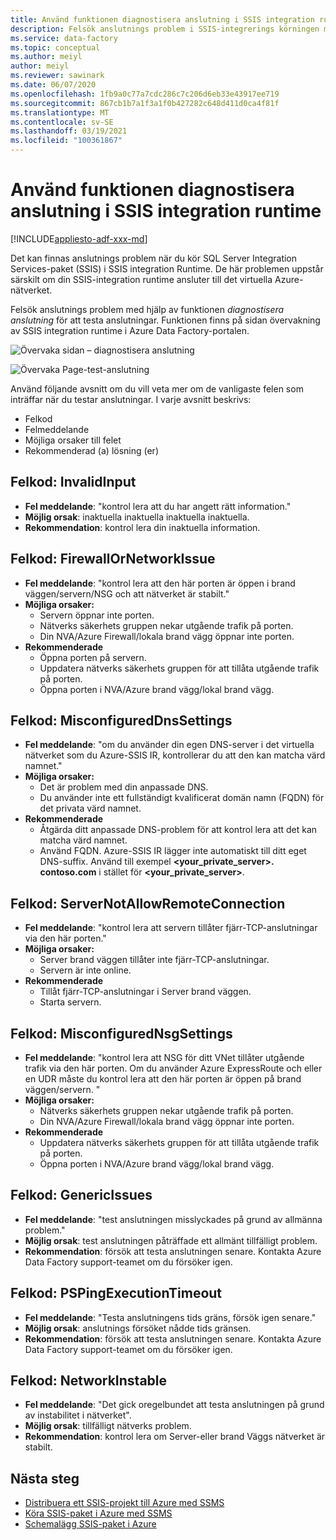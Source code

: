 ```yaml
---
title: Använd funktionen diagnostisera anslutning i SSIS integration runtime
description: Felsök anslutnings problem i SSIS-integrerings körningen med hjälp av funktionen diagnostisera anslutning.
ms.service: data-factory
ms.topic: conceptual
ms.author: meiyl
author: meiyl
ms.reviewer: sawinark
ms.date: 06/07/2020
ms.openlocfilehash: 1fb9a0c77a7cdc286c7c206d6eb33e43917ee719
ms.sourcegitcommit: 867cb1b7a1f3a1f0b427282c648d411d0ca4f81f
ms.translationtype: MT
ms.contentlocale: sv-SE
ms.lasthandoff: 03/19/2021
ms.locfileid: "100361867"
---
```

# <a name="use-the-diagnose-connectivity-feature-in-the-ssis-integration-runtime"></a>Använd funktionen diagnostisera anslutning i SSIS integration runtime

[!INCLUDE[appliesto-adf-xxx-md](includes/appliesto-adf-xxx-md.md)]

Det kan finnas anslutnings problem när du kör SQL Server Integration Services-paket (SSIS) i SSIS integration Runtime. De här problemen uppstår särskilt om din SSIS-integration runtime ansluter till det virtuella Azure-nätverket.

Felsök anslutnings problem med hjälp av funktionen *diagnostisera anslutning* för att testa anslutningar. Funktionen finns på sidan övervakning av SSIS integration runtime i Azure Data Factory-portalen.

 ![Övervaka sidan – diagnostisera anslutning](media/ssis-integration-runtime-diagnose-connectivity-faq/ssis-monitor-diagnose-connectivity.png)

 ![Övervaka Page-test-anslutning](media/ssis-integration-runtime-diagnose-connectivity-faq/ssis-monitor-test-connection.png)

Använd följande avsnitt om du vill veta mer om de vanligaste felen som inträffar när du testar anslutningar. I varje avsnitt beskrivs:

- Felkod
- Felmeddelande
- Möjliga orsaker till felet
- Rekommenderad (a) lösning (er)

## <a name="error-code-invalidinput"></a>Felkod: InvalidInput

- **Fel meddelande**: "kontrol lera att du har angett rätt information."
- **Möjlig orsak**: inaktuella inaktuella inaktuella inaktuella.
- **Rekommendation**: kontrol lera din inaktuella information.

## <a name="error-code-firewallornetworkissue"></a>Felkod: FirewallOrNetworkIssue

- **Fel meddelande**: "kontrol lera att den här porten är öppen i brand väggen/servern/NSG och att nätverket är stabilt."
- **Möjliga orsaker:**
  - Servern öppnar inte porten.
  - Nätverks säkerhets gruppen nekar utgående trafik på porten.
  - Din NVA/Azure Firewall/lokala brand vägg öppnar inte porten.
- **Rekommenderade**
  - Öppna porten på servern.
  - Uppdatera nätverks säkerhets gruppen för att tillåta utgående trafik på porten.
  - Öppna porten i NVA/Azure brand vägg/lokal brand vägg.

## <a name="error-code-misconfigureddnssettings"></a>Felkod: MisconfiguredDnsSettings

- **Fel meddelande**: "om du använder din egen DNS-server i det virtuella nätverket som du Azure-SSIS IR, kontrollerar du att den kan matcha värd namnet."
- **Möjliga orsaker:**
  -  Det är problem med din anpassade DNS.
  -  Du använder inte ett fullständigt kvalificerat domän namn (FQDN) för det privata värd namnet.
- **Rekommenderade**
  -  Åtgärda ditt anpassade DNS-problem för att kontrol lera att det kan matcha värd namnet.
  -  Använd FQDN. Azure-SSIS IR lägger inte automatiskt till ditt eget DNS-suffix. Använd till exempel **<your_private_server>. contoso.com** i stället för **<your_private_server>**.

## <a name="error-code-servernotallowremoteconnection"></a>Felkod: ServerNotAllowRemoteConnection

- **Fel meddelande**: "kontrol lera att servern tillåter fjärr-TCP-anslutningar via den här porten."
- **Möjliga orsaker:**
  -  Server brand väggen tillåter inte fjärr-TCP-anslutningar.
  -  Servern är inte online.
- **Rekommenderade**
  -  Tillåt fjärr-TCP-anslutningar i Server brand väggen.
  -  Starta servern.
   
## <a name="error-code-misconfigurednsgsettings"></a>Felkod: MisconfiguredNsgSettings

- **Fel meddelande**: "kontrol lera att NSG för ditt VNet tillåter utgående trafik via den här porten. Om du använder Azure ExpressRoute och eller en UDR måste du kontrol lera att den här porten är öppen på brand väggen/servern. "
- **Möjliga orsaker:**
  -  Nätverks säkerhets gruppen nekar utgående trafik på porten.
  -  Din NVA/Azure Firewall/lokala brand vägg öppnar inte porten.
- **Rekommenderade**
  -  Uppdatera nätverks säkerhets gruppen för att tillåta utgående trafik på porten.
  -  Öppna porten i NVA/Azure brand vägg/lokal brand vägg.

## <a name="error-code-genericissues"></a>Felkod: GenericIssues

- **Fel meddelande**: "test anslutningen misslyckades på grund av allmänna problem."
- **Möjlig orsak**: test anslutningen påträffade ett allmänt tillfälligt problem.
- **Rekommendation**: försök att testa anslutningen senare. Kontakta Azure Data Factory support-teamet om du försöker igen.

## <a name="error-code-pspingexecutiontimeout"></a>Felkod: PSPingExecutionTimeout

- **Fel meddelande**: "Testa anslutningens tids gräns, försök igen senare."
- **Möjlig orsak**: anslutnings försöket nådde tids gränsen.
- **Rekommendation**: försök att testa anslutningen senare. Kontakta Azure Data Factory support-teamet om du försöker igen.

## <a name="error-code-networkinstable"></a>Felkod: NetworkInstable

- **Fel meddelande**: "Det gick oregelbundet att testa anslutningen på grund av instabilitet i nätverket".
- **Möjlig orsak**: tillfälligt nätverks problem.
- **Rekommendation**: kontrol lera om Server-eller brand Väggs nätverket är stabilt.

## <a name="next-steps"></a>Nästa steg

- [Distribuera ett SSIS-projekt till Azure med SSMS](/sql/integration-services/ssis-quickstart-deploy-ssms)
- [Köra SSIS-paket i Azure med SSMS](/sql/integration-services/ssis-quickstart-run-ssms)
- [Schemalägg SSIS-paket i Azure](/sql/integration-services/lift-shift/ssis-azure-schedule-packages-ssms)